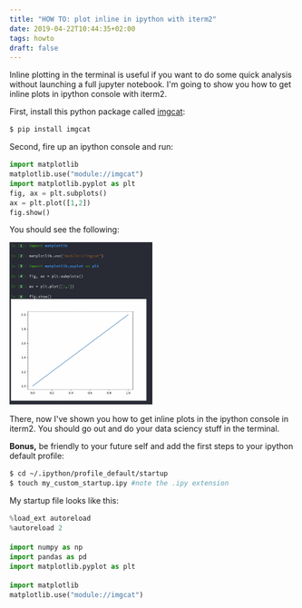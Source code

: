 ```yaml
---
title: "HOW TO: plot inline in ipython with iterm2"
date: 2019-04-22T10:44:35+02:00
tags: howto
draft: false
---
```



Inline plotting in the terminal is useful if you want to do some quick analysis without launching a full jupyter notebook.
I'm going to show you how to get inline plots in ipython console with iterm2.

First, install this python package called [imgcat](https://github.com/wookayin/python-imgcat):

```bash
$ pip install imgcat
```

Second, fire up an ipython console and run:

```python
import matplotlib
matplotlib.use("module://imgcat")
import matplotlib.pyplot as plt
fig, ax = plt.subplots()
ax = plt.plot([1,2])
fig.show()
```

You should see the following:

<img src="/img/ipython-plot.png" alt="example plot in ipython"
	title="Example Plot in Ipython" width="50%" />

There, now I've shown you how to get inline plots in the ipython console in iterm2.
You should go out and do your data sciency stuff in the terminal.

**Bonus,** be friendly to your future self and add the first steps to your ipython default profile:

```bash
$ cd ~/.ipython/profile_default/startup
$ touch my_custom_startup.ipy #note the .ipy extension
```

My startup file looks like this:

```python
%load_ext autoreload
%autoreload 2

import numpy as np
import pandas as pd
import matplotlib.pyplot as plt

import matplotlib
matplotlib.use("module://imgcat")
```
